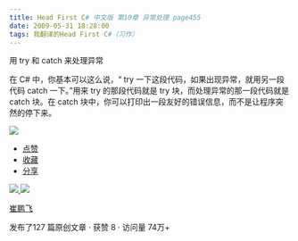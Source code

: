 ```yaml
---
title: Head First C# 中文版 第10章 异常处理 page455
date: 2009-05-31 18:28:00
tags: 我翻译的Head First C#（习作）
---
```

用  try  和  catch  来处理异常

  

在  C#  中，你基本可以这么说，“  try  一下这段代码，如果出现异常，就用另一段代码  catch  一下。”用来  try  的那段代码就是
try  块，而处理异常的那一段代码就是  catch  块。在  catch  块中，你可以打印出一段友好的错误信息，而不是让程序突然的停下来。

  

![](https://p-blog.csdn.net/images/p_blog_csdn_net/cuipengfei1/EntryImages/20090531/2009-05-31_17-34-29.jpg)

  * [ 点赞  ](javascript:;)
  * [ 收藏  ](javascript:;)
  * [ 分享 ](javascript:;)

[ ![](https://profile.csdnimg.cn/5/2/5/3_cuipengfei1)
![](https://g.csdnimg.cn/static/user-reg-year/1x/11.png)
](https://blog.csdn.net/cuipengfei1)

[ 崔鹏飞 ](https://blog.csdn.net/cuipengfei1)

发布了127 篇原创文章  ·  获赞 8  ·  访问量 74万+

